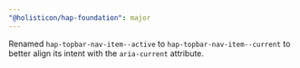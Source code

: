 ```yaml
---
"@holisticon/hap-foundation": major
---
```


Renamed `hap-topbar-nav-item--active` to `hap-topbar-nav-item--current` to better align its intent with the `aria-current` attribute.
